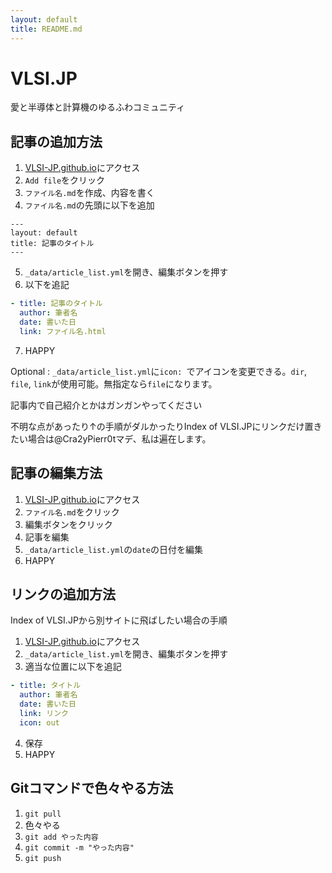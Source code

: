```yaml
---
layout: default
title: README.md
---
```

# VLSI.JP

愛と半導体と計算機のゆるふわコミュニティ

## 記事の追加方法

1. [VLSI-JP.github.io](https://github.com/VLSI-JP/VLSI-JP.github.io)にアクセス
2. `Add file`をクリック
3. `ファイル名.md`を作成、内容を書く
4. `ファイル名.md`の先頭に以下を追加
```
---
layout: default
title: 記事のタイトル
---
```
5. `_data/article_list.yml`を開き、編集ボタンを押す
6. 以下を追記
```yml
- title: 記事のタイトル
  author: 筆者名
  date: 書いた日
  link: ファイル名.html
```
7. HAPPY

Optional : `_data/article_list.yml`に`icon: `でアイコンを変更できる。`dir`, `file`, `link`が使用可能。無指定なら`file`になります。

記事内で自己紹介とかはガンガンやってください

不明な点があったり↑の手順がダルかったりIndex of VLSI.JPにリンクだけ置きたい場合は@Cra2yPierr0tマデ、私は遍在します。

## 記事の編集方法

1. [VLSI-JP.github.io](https://github.com/VLSI-JP/VLSI-JP.github.io)にアクセス
2. `ファイル名.md`をクリック
3. 編集ボタンをクリック
4. 記事を編集
5. `_data/article_list.yml`の`date`の日付を編集
6. HAPPY

## リンクの追加方法

Index of VLSI.JPから別サイトに飛ばしたい場合の手順

1. [VLSI-JP.github.io](https://github.com/VLSI-JP/VLSI-JP.github.io)にアクセス
2. `_data/article_list.yml`を開き、編集ボタンを押す
3. 適当な位置に以下を追記
```yml
- title: タイトル
  author: 筆者名
  date: 書いた日
  link: リンク
  icon: out
```
4. 保存
5. HAPPY

## Gitコマンドで色々やる方法

1. `git pull`
2. 色々やる
3. `git add やった内容`
4. `git commit -m "やった内容"`
5. `git push`
